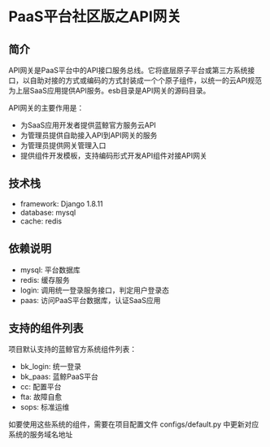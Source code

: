 # PaaS平台社区版之API网关

## 简介

API网关是PaaS平台中的API接口服务总线。它将底层原子平台或第三方系统接口，以自助对接的方式或编码的方式封装成一个个原子组件，以统一的云API规范为上层SaaS应用提供API服务。esb目录是API网关的源码目录。

API网关的主要作用是：

- 为SaaS应用开发者提供蓝鲸官方服务云API
- 为管理员提供自助接入API到API网关的服务
- 为管理员提供网关管理入口
- 提供组件开发模板，支持编码形式开发API组件对接API网关

## 技术栈

- framework: Django 1.8.11
- database: mysql
- cache: redis

## 依赖说明

- mysql: 平台数据库
- redis: 缓存服务
- login: 调用统一登录服务接口，判定用户登录态
- paas: 访问PaaS平台数据库，认证SaaS应用

## 支持的组件列表

项目默认支持的蓝鲸官方系统组件列表：

- bk_login: 统一登录
- bk_paas: 蓝鲸PaaS平台
- cc: 配置平台
- fta: 故障自愈
- sops: 标准运维

如要使用这些系统的组件，需要在项目配置文件 configs/default.py 中更新对应系统的服务域名地址
